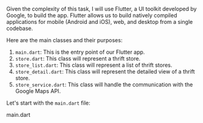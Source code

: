 Given the complexity of this task, I will use Flutter, a UI toolkit developed by Google, to build the app. Flutter allows us to build natively compiled applications for mobile (Android and iOS), web, and desktop from a single codebase.

Here are the main classes and their purposes:

1. `main.dart`: This is the entry point of our Flutter app.
2. `store.dart`: This class will represent a thrift store.
3. `store_list.dart`: This class will represent a list of thrift stores.
4. `store_detail.dart`: This class will represent the detailed view of a thrift store.
5. `store_service.dart`: This class will handle the communication with the Google Maps API.

Let's start with the `main.dart` file:

main.dart
